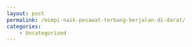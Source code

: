 ```yaml
---
layout: post
permalink: /mimpi-naik-pesawat-terbang-berjalan-di-darat/
categories:
    - Uncategorized
---
```


